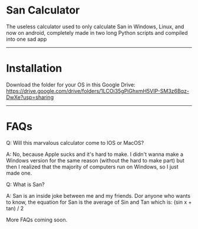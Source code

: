 # San Calculator
The useless calculator used to only calculate San in Windows, Linux, and now on android, completely made in two long Python scripts and compiled into one sad app

---

# Installation
Download the folder for your OS in this Google Drive: https://drive.google.com/drive/folders/1LCOi35gPiGhxmH5VIP-SM3z6Bqz-DwXe?usp=sharing

---

# FAQs
Q: Will this marvalous calculator come to IOS or MacOS?

A: No, because Apple sucks and it's hard to make. I didn't wanna make a Windows version for the same reason (without the hard to make part) but then I realized that the majority of computers run on Windows, so I just made one.



Q: What is San?

A: San is an inside joke between me and my friends. Dor anyone who wants to know, the equation for San is the average of Sin and Tan which is: (sin x + tan) / 2



More FAQs coming soon.
